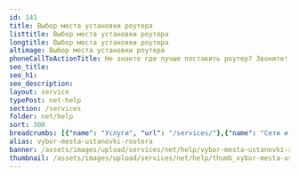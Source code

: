 ```yaml
---
id: 141
title: Выбор места установки роутера
listtitle: Выбор места установки роутера
longtitle: Выбор места установки роутера
altimage: Выбор места установки роутера
phoneCallToActionTitle: Не знаете где лучше поставить роутер? Звоните!
seo_title: 
seo_h1: 
seo_description: 
layout: service
typePost: net-help
section: /services
folder: net/help
sort: 300
breadcrumbs: [{"name": "Услуги", "url": "/services/"},{"name": "Сети и интернет", "url": "/services/net/"},{"name": "Помощь", "url":  "/services/net/help/"}]
alias: vybor-mesta-ustanovki-routera
banner: /assets/images/upload/services/net/help/vybor-mesta-ustanovki-routera.jpg
thumbnail: /assets/images/upload/services/net/help/thumb_vybor-mesta-ustanovki-routera.jpg
---
```

